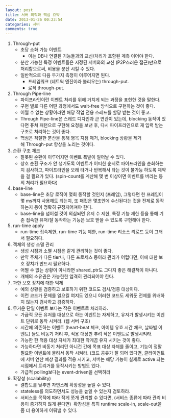 ```yaml
---
layout: post
title: 서버 최적화 핵심 요약
date: 2013-01-26 00:23:54
categories: 서버
comments: true
---
```

1. Through-put
    * 초당 소화 가능 이벤트.
        * 이는 DB나 연결된 기능들과의 교신/처리가 포함된 계측 이어야 한다.
    * 분산 가능한 특정 이벤트들은 지정된 서버와의 교신 (P2P스러운 접근)만으로 처리함으로써, 비용을 분산 시킬 수 있다.
    * 일반적으로 다음 두가지 측정이 이루어지면 된다.
        *  프레임워크 (네트웍 엔진이라 불리우는) through-put.
        *  로직 through-put.
1. Through Pipe-line
    * 파이프라인이란 이벤트 처리를 위해 거치게 되는 과정을 표현한 것을 말한다.
    * 구현 별로 다른 어떤 과정에서도 wait-free 방식으로 구현하는 것이 좋다.
    * 어쩔 수 없는 상황이라면 해당 작업 전용 스레드를 할당 받는 것이 좋고.
    * Through Pipe-line은 스레드 디자인과 큰 연관이 있는데, blocking 동작이 있다면 퓨쳐 패턴으로 구현해 요청을 보낸 후, 다시 파이프라인으로 재 입력 받는 구조로 처리하는 것이 좋다.
    * 핵심은 적절한 분산을 통해 병목 지점 제거, blocking 상황을 제거해 Through-put 향상을 노리는 것이다.
1. 순환 구조 체크
    * 잘못된 순환이 이루어지면 이벤트 폭발이 일어날 수 있다.
    * 상호 순환 구조가 안 생기도록 이벤트가 어떠한 순서로 파이프라인을 순회하는지 검사하고, 파이프라인을 오래 타거나 반복해서 타는 것이 불가능 하도록 제약을 걸 필요가 있다. (spin-count를 계산해 몇 번 이상이면 이벤트를 버리는 등의 처리가 필요하다)
1. base-line
    * base-line은 초당 로직이 몇회 동작할 것인지 (프레임), 그렇다면 한 프레임이 몇 ms까지 사용해도 되는지, 또 패킷은 몇초안에 수신된다는 것을 전제로 동작하는지 등이 명확히 규정지어져야 한다.
    * base-line을 넘어설 것이 의심되면 유저 수 제한, 특정 기능 제한 등을 통해 기존 접속한 유저/잘 동작하는 기능은 보호 받을 수 있도록 구현해야 한다.
1. run-time apply
    * run-time 접속제한, run-time 기능 제한, run-time 리소스 리로드 등이 그래서 필요하다.
1. 객체의 생성 소멸 관리
    * 생성 시점과 소멸 시점은 같게 관리하는 것이 좋다.
    * 만약 주체가 다른 tier나, 다른 프로세스 등이라 관리가 어렵다면, 이에 대한 보호 장치가 반드시 필요하다. 
    * 어쩔 수 없는 상황이 아니라면 shared_ptr도 그다지 좋은 해결책이 아니다.
    * 개체의 소유권은 가능한한 엄격히 관리되어야 한다.
1. 과한 보호 장치에 대한 억제
    * 예외 상황을 검증하고 보호하기 위한 코드도 검사/검증 대상이다.
    * 이런 코드가 문제를 일으킬 여지도 있으니 이러한 코드도 세워둔 전제를 위배하지 않는지 검사하고 검증하자.
1. 무거운 단일 이벤트 보다는 작은 이벤트로 처리하라.
    * 가급적 모든 유저를 대상으로 하는 이벤트는 자제하고, 유저가 발생시키는 이벤트 단위로 동작 시켜라. (웹 서버 구조)
    * 시간에 의존하는 이벤트 (heart-beat 체크, 아이템 유효 시간 체크, 날짜별 이벤트) 들도 비동기 처리 후, 적용 대상만 추려 작은 이벤트로 발생시켜라.
    * 가능한 한 적용 대상 자체가 최대한 작게끔 유지 시키는 것이 좋다.
    * 가능하다면 비동기 처리던 아니건 간에 목표 대상 자체를 줄이고, 기능이 정말 필요한 이벤트에 물려서 동작 시켜라. (코드 공유가 잘 되어 있다면, 클라이언트에 서버 연산 예상 결과를 적용 시키고, 서버는 해당 기능이 실제로 active 되는 시점에서 트리거를 동작시키는 방법도 있다.
    * 가급적 polling보다는 event-driven을 선택하라
1. 확장성 (scalability)
    * 결합도를 낮추면 자연스레 확장성을 높일 수 있다.
    * stateless를 의도하면서도 성능을 높일 수 있는지 검토하라.
    * 서비스를 목적에 따라 작게 쪼개 관리할 수 있다면, (서비스 종류에 따라 관리 비용이 증가하지 않게 된다면)  확장성을 특히 runtime scale-in, scale-out을 좀 더 용이하게 이뤄낼 수 있다. 
